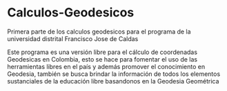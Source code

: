 # Calculos-Geodesicos
Primera parte de los calculos geodesicos para el programa de la universidad distrital Francisco Jose de Caldas

Este programa es una versión libre para el cálculo de coordenadas Geodesicas en Colombia, esto se hace para fomentar el uso de las herramientas libres en el país y además 
promover el conocimiento en Geodesia, también se busca brindar la información de todos los elementos sustanciales de la educación libre basandonos en la Geodesia Geométrica
